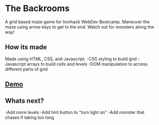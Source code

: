 # The Backrooms
A grid based maze game for Ironhack WebDev Bootcamp. Maneuver the maze using arrow keys to get to the end. Watch out for monsters along the way!

## How its made
Made using HTML, CSS, and Javascript.
-CSS styling to build grid
-Javascript arrays to build cells and levels
-DOM manipulation to access different parts of grid

## [Demo](https://keifershearer.github.io/the_backrooms/)

## Whats next?
-Add more levels
-Add hint button to "turn light on"
-Add monster that chases if taking too long